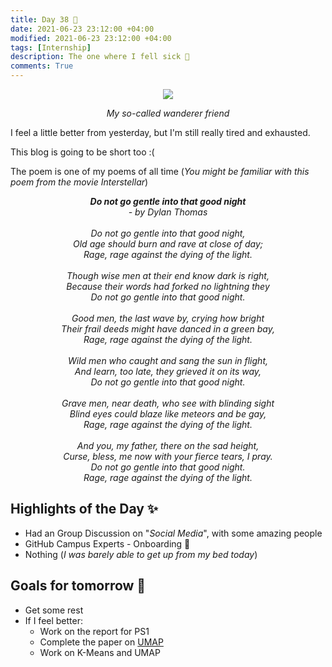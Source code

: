 ```yaml
---
title: Day 38 🤠
date: 2021-06-23 23:12:00 +04:00
modified: 2021-06-23 23:12:00 +04:00
tags: [Internship]
description: The one where I fell sick 🤧
comments: True
---
```


<div align='center'>
 <img src='https://i.postimg.cc/vBQ2J0M4/IMG-20190930-WA0037.jpg'/>
 <p>
   <em>My so-called wanderer friend</em>
 </p>
</div>   

I feel a little better from yesterday, but I'm still really tired and exhausted. 

This blog is going to be short too :(

The poem is one of my poems of all time (*You might be familiar with this poem from the movie Interstellar*)

<p align='center'>
  <em>
    <strong>Do not go gentle into that good night</strong><br>
    - by Dylan Thomas<br><br>
   Do not go gentle into that good night,<br>
   Old age should burn and rave at close of day;<br>
   Rage, rage against the dying of the light.<br><br>
   Though wise men at their end know dark is right,<br>
   Because their words had forked no lightning they<br>
   Do not go gentle into that good night.<br><br>
   Good men, the last wave by, crying how bright<br>
   Their frail deeds might have danced in a green bay,<br>
   Rage, rage against the dying of the light.<br><br>
   Wild men who caught and sang the sun in flight,<br>
   And learn, too late, they grieved it on its way,<br>
   Do not go gentle into that good night.<br><br>
   Grave men, near death, who see with blinding sight<br>
   Blind eyes could blaze like meteors and be gay,<br>
   Rage, rage against the dying of the light.<br><br>
   And you, my father, there on the sad height,<br>
   Curse, bless, me now with your fierce tears, I pray.<br>
   Do not go gentle into that good night.<br>
   Rage, rage against the dying of the light.<br>
  </em>
</p>

## Highlights of the Day ✨
- Had an Group Discussion on "*Social Media*", with some amazing people
- GitHub Campus Experts - Onboarding 🚂
- Nothing (*I was barely able to get up from my bed today*)

## Goals for tomorrow 📝
- Get some rest
- If I feel better:
  - Work on the report for PS1
  - Complete the paper on [UMAP](https://adelejackson.github.io/files/Maths_of_UMAP.pdf)
  - Work on K-Means and UMAP 
